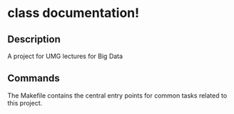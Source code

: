 # class documentation!

## Description

A project for UMG lectures for Big Data

## Commands

The Makefile contains the central entry points for common tasks related to this project.

